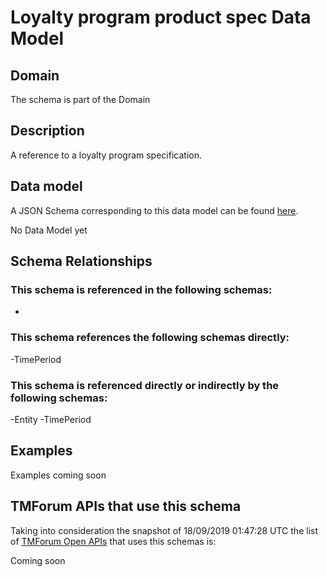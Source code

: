 # Loyalty program product spec Data Model

## Domain

The  schema is part of the  Domain

## Description

A reference to a loyalty program specification.

## Data model

A JSON Schema corresponding to this data model can be found
[here](https://github.com/tmforum-rand/schemas/blob/master/Product/LoyaltyProgramProductSpec.schema.json).

No Data Model yet

## Schema Relationships

### This schema is referenced in the following schemas:

-

### This schema references the following schemas directly:

-TimePeriod

### This schema is referenced directly or indirectly by the following schemas:

-Entity
-TimePeriod



## Examples

Examples coming soon

## TMForum APIs that use this schema

Taking into consideration the snapshot of 18/09/2019 01:47:28 UTC the list of [TMForum Open APIs](https://www.tmforum.org/open-apis/) that uses this schemas is:

Coming soon